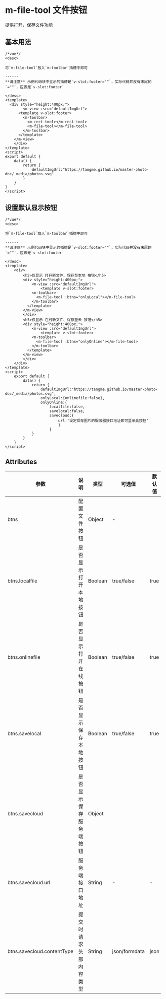 # m-file-tool 文件按钮
提供打开，保存文件功能

## 基本用法
```
/*vue*/
<desc>

将`m-file-tool`放入`m-toolbar`插槽中即可

------
**请注意** 示例代码块中显示的插槽是`v-slot:footer=""`，实际代码并没有末尾的`=""`，应该是`v-slot:footer`

</desc>
<template>
  <div style="height:400px;">
	 	<m-view :src="defaultImgUrl">
      <template v-slot:footer>
        <m-toolbar>
          <m-rect-tool></m-rect-tool>
          <m-file-tool></m-file-tool>
        </m-toolbar>
      </template>
    </m-view>
	</div>
</template>
<script>
export default {
	data() {
		return {
			defaultImgUrl:"https://tangme.github.io/master-photo-doc/_media/photos.svg"
		}
	}
}
</script>
```

## 设置默认显示按钮
```
/*vue*/
<desc>

将`m-file-tool`放入`m-toolbar`插槽中即可

------
**请注意** 示例代码块中显示的插槽是`v-slot:footer=""`，实际代码并没有末尾的`=""`，应该是`v-slot:footer`

</desc>
<template>
	<div>
		<h5>仅显示 打开新文件、保存至本地 按钮</h5>
		<div style="height:400px;">
			<m-view :src="defaultImgUrl">
				<template v-slot:footer>
	        <m-toolbar>
	          <m-file-tool :btns="onlyLocal"></m-file-tool>
	        </m-toolbar>
	      </template>
	    </m-view>
		</div>
		<h5>仅显示 在线新文件、保存至云 按钮</h5>
		<div style="height:400px;">
			<m-view :src="defaultImgUrl">
				<template v-slot:footer>
	        <m-toolbar>
	          <m-file-tool :btns="onlyOnline"></m-file-tool>
	        </m-toolbar>
	      </template>
	    </m-view>
		</div>
	</div>
</template>
<script>
	export default {
		data() {
			return {
				defaultImgUrl:"https://tangme.github.io/master-photo-doc/_media/photos.svg",
				onlyLocal:{onlinefile:false},
				onlyOnline:{
					localfile:false,
					savelocal:false,
					savecloud:{
						url:'设定保存图片的服务器接口地址即可显示此按钮'
						}
					}
			}
		}
	}
</script>
```

## Attributes
| 参数                       | 说明                    | 类型    | 可选值        | 默认值 |
| -------------------------- | ----------------------- | ------- | ------------- | ------ |
| btns                       | 配置文件按钮            | Object  | -             |        |
| btns.localfile             | 是否显示打开本地按钮    | Boolean | true/false    | true   |
| btns.onlinefile            | 是否显示打开在线按钮    | Boolean | true/false    | true   |
| btns.savelocal             | 是否显示保存本地按钮    | Boolean | true/false    | true   |
| btns.savecloud             | 是否显示保存服务端按钮  | Object  |               |        |
| btns.savecloud.url         | 服务端接口地址          | String  | -             | -      |
| btns.savecloud.contentType | 提交时 请求头部内容类型 | String  | json/formdata | json   |